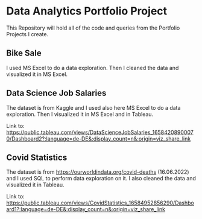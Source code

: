 # Data Analytics Portfolio Project 

This Repository will hold all of the code and queries from the Portfolio Projects I create.

## Bike Sale 

I used MS Excel to do a data exploration. Then I cleaned the data and visualized it in MS Excel.

## Data Science Job Salaries

The dataset is from Kaggle and I used also here MS Excel to do a data exploration. Then I visualized it in MS Excel and in Tableau.

Link to: https://public.tableau.com/views/DataScienceJobSalaries_16584208900070/Dashboard2?:language=de-DE&:display_count=n&:origin=viz_share_link

## Covid Statistics

The dataset is from https://ourworldindata.org/covid-deaths (16.06.2022) and I used SQL to perform data exploration on it. 
I also cleaned the data and visualized it in Tableau. 

Link to: https://public.tableau.com/views/CovidStatistics_16584952856290/Dashboard1?:language=de-DE&:display_count=n&:origin=viz_share_link
